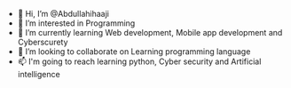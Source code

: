 - 👋 Hi, I’m @Abdullahihaaji
- 👀 I’m interested in Programming
- 🌱 I’m currently learning Web development, Mobile app development and Cyberscurety
- 💞️ I’m looking to collaborate on Learning programming language
- 📫 I'm going to reach learning python, Cyber security and Artificial intelligence

<!---
Abdullahihaaji/Abdullahihaaji is a ✨ special ✨ repository because its `README.md` (this file) appears on your GitHub profile.
You can click the Preview link to take a look at your changes.
--->
